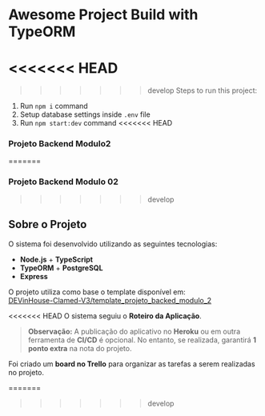 # Awesome Project Build with TypeORM

<<<<<<< HEAD
=======

>>>>>>> develop
Steps to run this project:

1. Run `npm i` command
2. Setup database settings inside `.env` file
3. Run `npm start:dev` command
<<<<<<< HEAD

### Projeto Backend Modulo2
=======
### Projeto Backend Modulo 02
>>>>>>> develop

## Sobre o Projeto

O sistema foi desenvolvido utilizando as seguintes tecnologias:

- **Node.js** + **TypeScript**  
- **TypeORM** + **PostgreSQL**  
- **Express**  

O projeto utiliza como base o template disponível em:  
[DEVinHouse-Clamed-V3/template_projeto_backed_modulo_2](https://github.com/DEVinHouse-Clamed-V3/template_projeto_backed_modulo_2)

<<<<<<< HEAD
O sistema seguiu o **Roteiro da Aplicação**.

> **Observação:** A publicação do aplicativo no **Heroku** ou em outra ferramenta de **CI/CD** é opcional. No entanto, se realizada, garantirá **1 ponto extra** na nota do projeto.

Foi criado um **board no Trello** para organizar as tarefas a serem realizadas no projeto. 


=======
>>>>>>> develop

